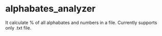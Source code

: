 # alphabates_analyzer

It calculate % of all alphabates and numbers in a file. Currently supports only .txt file.
